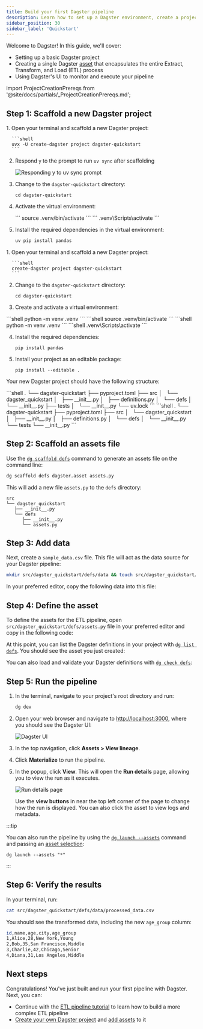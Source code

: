 ```yaml
---
title: Build your first Dagster pipeline
description: Learn how to set up a Dagster environment, create a project, define assets, and run your first pipeline.
sidebar_position: 30
sidebar_label: 'Quickstart'
---
```


Welcome to Dagster! In this guide, we'll cover:

- Setting up a basic Dagster project
- Creating a single Dagster [asset](/guides/build/assets) that encapsulates the entire Extract, Transform, and Load (ETL) process
- Using Dagster's UI to monitor and execute your pipeline

import ProjectCreationPrereqs from '@site/docs/partials/\_ProjectCreationPrereqs.md';

<ProjectCreationPrereqs />

## Step 1: Scaffold a new Dagster project

<Tabs groupId="package-manager">
   <TabItem value="uv" label="uv">
   1. Open your terminal and scaffold a new Dagster project:

      ```shell
      uvx -U create-dagster project dagster-quickstart
      ```
   
   2. Respond `y` to the prompt to run `uv sync` after scaffolding

      ![Responding y to uv sync prompt](/images/getting-started/quickstart/uv_sync_yes.png)

   3. Change to the `dagster-quickstart` directory:

      ```shell
      cd dagster-quickstart
      ```
   4. Activate the virtual environment:

      <Tabs>
      <TabItem value="macos" label="MacOS/Unix">
         ```
         source .venv/bin/activate
         ```
      </TabItem>
      <TabItem value="windows" label="Windows">
         ```
         .venv\Scripts\activate
         ```
      </TabItem>
      </Tabs>

   5. Install the required dependencies in the virtual environment:

      ```bash
      uv pip install pandas
      ```
   </TabItem>
   <TabItem value="pip" label="pip">
   1. Open your terminal and scaffold a new Dagster project:

      ```shell
      create-dagster project dagster-quickstart
      ```
   2. Change to the `dagster-quickstart` directory:

      ```shell
      cd dagster-quickstart
      ```
   
   3. Create and activate a virtual environment:

   <Tabs>
     <TabItem value="macos" label="MacOS/Unix">
      ```shell
      python -m venv .venv
      ```
      ```shell
      source .venv/bin/activate
      ```
     </TabItem>
     <TabItem value="windows" label="Windows">
      ```shell
      python -m venv .venv
      ```
      ```shell
      .venv\Scripts\activate
      ```
     </TabItem>
   </Tabs>

   4. Install the required dependencies:

      ```shell
      pip install pandas
      ```
   
   5. Install your project as an editable package:

      ```shell
      pip install --editable .
      ```
   </TabItem>
</Tabs>

Your new Dagster project should have the following structure:

<Tabs groupId="package-manager">

   <TabItem value="uv" label="uv">
   ```shell
   .
   └── dagster-quickstart
      ├── pyproject.toml
      ├── src
      │   └── dagster_quickstart
      │       ├── __init__.py
      │       ├── definitions.py
      │       └── defs
      │           └── __init__.py
      ├── tests
      │   └── __init__.py
      └── uv.lock
   ```
   </TabItem>
   <TabItem value="pip" label="pip">
   ```shell
   .
   └── dagster-quickstart
      ├── pyproject.toml
      ├── src
      │   └── dagster_quickstart
      │       ├── __init__.py
      │       ├── definitions.py
      │       └── defs
      │           └── __init__.py
      └── tests
         └── __init__.py
   ```
   </TabItem>
</Tabs>

## Step 2: Scaffold an assets file

Use the [`dg scaffold defs`](/api/dg/dg-cli#dg-scaffold) command to generate an assets file on the command line:

   ```bash
   dg scaffold defs dagster.asset assets.py
   ```

   This will add a new file `assets.py` to the `defs` directory:

   ```
   src
   └── dagster_quickstart
      ├── __init__.py
      └── defs
         ├── __init__.py
         └── assets.py
   ```

## Step 3: Add data

Next, create a `sample_data.csv` file. This file will act as the data source for your Dagster pipeline:

   ```bash
   mkdir src/dagster_quickstart/defs/data && touch src/dagster_quickstart/defs/data/sample_data.csv
   ```

  In your preferred editor, copy the following data into this file:

  <CodeExample
      path="docs_snippets/docs_snippets/getting-started/quickstart/sample_data.csv"
      language="csv"
      title="src/dagster_quickstart/defs/data/sample_data.csv"
   />

## Step 4: Define the asset

To define the assets for the ETL pipeline, open `src/dagster_quickstart/defs/assets.py` file in your preferred editor and copy in the following code:

<CodeExample
   path="docs_snippets/docs_snippets/getting-started/quickstart/assets.py"
   language="python"
   title="src/dagster_quickstart/defs/assets.py"
/>

At this point, you can list the Dagster definitions in your project with [`dg list defs`](/api/dg/dg-cli#dg-list). You should see the asset you just created:

<CliInvocationExample path="docs_snippets/docs_snippets/getting-started/quickstart/dg_list_defs.txt" />

You can also load and validate your Dagster definitions with [`dg check defs`](/api/dg/dg-cli#dg-check):

<CliInvocationExample path="docs_snippets/docs_snippets/getting-started/quickstart/dg_check_defs.txt" />

## Step 5: Run the pipeline

1. In the terminal, navigate to your project's root directory and run:

   ```bash
   dg dev
   ```

2. Open your web browser and navigate to [http://localhost:3000](http://localhost:3000), where you should see the Dagster UI:

   ![Dagster UI](/images/getting-started/quickstart/dagster-ui-start.png)

3. In the top navigation, click **Assets > View lineage**.

4. Click **Materialize** to run the pipeline.

5. In the popup, click **View**. This will open the **Run details** page, allowing you to view the run as it executes.

   ![Run details page](/images/getting-started/quickstart/run-details.png)

   Use the **view buttons** in near the top left corner of the page to change how the run is displayed. You can also click the asset to view logs and metadata.

:::tip

You can also run the pipeline by using the [`dg launch --assets`](/api/dg/dg-cli#dg-launch) command and passing an [asset selection](/guides/build/assets/asset-selection-syntax/):

```
dg launch --assets "*"
```
:::

## Step 6: Verify the results

In your terminal, run:

```bash
cat src/dagster_quickstart/defs/data/processed_data.csv
```

You should see the transformed data, including the new `age_group` column:

```bash
id,name,age,city,age_group
1,Alice,28,New York,Young
2,Bob,35,San Francisco,Middle
3,Charlie,42,Chicago,Senior
4,Diana,31,Los Angeles,Middle
```

## Next steps

Congratulations! You've just built and run your first pipeline with Dagster. Next, you can:

- Continue with the [ETL pipeline tutorial](/etl-pipeline-tutorial/) to learn how to build a more complex ETL pipeline
- [Create your own Dagster project](/guides/build/projects/creating-a-new-project) and [add assets](/guides/build/assets/defining-assets) to it